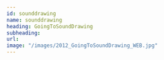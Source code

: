 ```yaml
---
id: sounddrawing
name: sounddrawing
heading: GoingToSoundDrawing
subheading: 
url:
image: "/images/2012_GoingToSoundDrawing_WEB.jpg"
---
```

